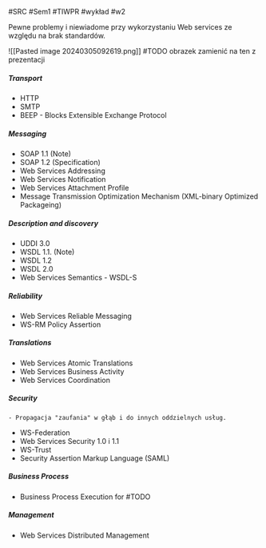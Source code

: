 #SRC #Sem1 #TIWPR #wykład #w2

Pewne problemy i niewiadome przy wykorzystaniu Web services ze względu na brak standardów.

![[Pasted image 20240305092619.png]]
#TODO obrazek zamienić na ten z prezentacji
##### Transport
- HTTP
- SMTP
- BEEP - Blocks Extensible Exchange Protocol

##### Messaging
- SOAP 1.1 (Note)
- SOAP 1.2 (Specification)
- Web Services Addressing
- Web Services Notification
- Web Services Attachment Profile
- Message Transmission Optimization Mechanism (XML-binary Optimized Packageing)

##### Description and discovery
- UDDI 3.0
- WSDL 1.1. (Note)
- WSDL 1.2
- WSDL 2.0
- Web Services Semantics - WSDL-S

##### Reliability
- Web Services Reliable Messaging
- WS-RM Policy Assertion

##### Translations
- Web Services Atomic Translations
- Web Services Business Activity
- Web Services Coordination

##### Security
	- Propagacja "zaufania" w głąb i do innych oddzielnych usług.
- WS-Federation
- Web Services Security 1.0 i 1.1
- WS-Trust
- Security Assertion Markup Language (SAML)

##### Business Process
- Business Process Execution for #TODO
##### Management
- Web Services Distributed Management